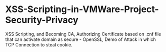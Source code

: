 # XSS-Scripting-in-VMWare-Project-Security-Privacy
XSS Scripting, and Becoming CA, Authorizing Certificate based on .cnf file that can activate domain as secure - OpenSSL, Demo of Attack in which TCP Connection to steal cookie.
